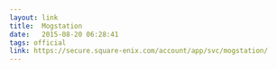 ```yaml
---
layout: link
title:  Mogstation
date:   2015-08-20 06:28:41
tags: official
link: https://secure.square-enix.com/account/app/svc/mogstation/
---
```

